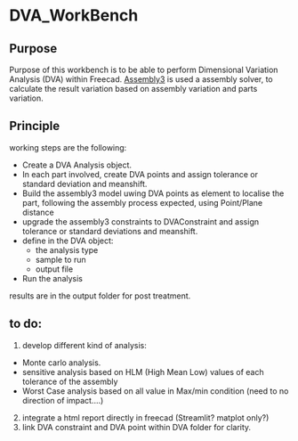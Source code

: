 # DVA_WorkBench
## Purpose

Purpose of this workbench is to be able to perform Dimensional Variation Analysis (DVA) within Freecad.
[Assembly3](https://github.com/realthunder/FreeCAD_assembly3) is used a assembly solver, to calculate the result variation based on assembly variation and parts variation.

## Principle

working steps are the following:

* Create a DVA Analysis object.
* In each part involved, create DVA points and assign tolerance or standard deviation and meanshift.
* Build the assembly3 model uwing DVA points as element to localise the part, following the assembly process expected, using Point/Plane distance
* upgrade the assembly3 constraints to DVAConstraint and assign tolerance or standard deviations and meanshift.
* define in the DVA object:
  * the analysis type
  * sample to run
  * output file
* Run the analysis

results are in the output folder for post treatment.

## to do:
1. develop different kind of analysis:
  * Monte carlo analysis.
  * sensitive analysis based on HLM (High Mean Low) values of each tolerance of the assembly
  * Worst Case analysis based on all value in Max/min condition (need to no direction of impact....)
2. integrate a html report directly in freecad (Streamlit? matplot only?)
3. link DVA constraint and DVA point within DVA folder for clarity.
